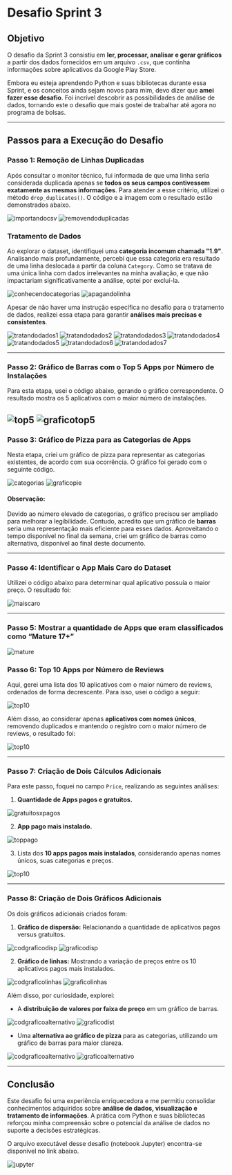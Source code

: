 # Desafio Sprint 3

## Objetivo

O desafio da Sprint 3 consistiu em **ler, processar, analisar e gerar gráficos** a partir dos dados fornecidos em um arquivo `.csv`, que continha informações sobre aplicativos da Google Play Store.

Embora eu esteja aprendendo Python e suas bibliotecas durante essa Sprint, e os conceitos ainda sejam novos para mim, devo dizer que **amei fazer esse desafio**. Foi incrível descobrir as possibilidades de análise de dados, tornando este o desafio que mais gostei de trabalhar até agora no programa de bolsas.

---

## Passos para a Execução do Desafio

### **Passo 1: Remoção de Linhas Duplicadas**
Após consultar o monitor técnico, fui informada de que uma linha seria considerada duplicada apenas se **todos os seus campos contivessem exatamente as mesmas informações**. Para atender a esse critério, utilizei o método `drop_duplicates()`. O código e a imagem com o resultado estão demonstrados abaixo.

![importandocsv](../Evidencias/execucoes/ev01.png)
![removendoduplicadas](../Evidencias/execucoes/ev02.png)

### **Tratamento de Dados**
Ao explorar o dataset, identifiquei uma **categoria incomum chamada "1.9"**. Analisando mais profundamente, percebi que essa categoria era resultado de uma linha deslocada a partir da coluna `Category`. Como se tratava de uma única linha com dados irrelevantes na minha avaliação, e que não impactariam significativamente a análise, optei por excluí-la.
 
 ![conhecendocategorias](../Evidencias/execucoes/ev03.png)
 ![apagandolinha](../Evidencias/execucoes/ev04.png)


Apesar de não haver uma instrução específica no desafio para o tratamento de dados, realizei essa etapa para garantir **análises mais precisas e consistentes**.

![tratandodados1](../Evidencias/execucoes/ev05.png)
![tratandodados2](../Evidencias/execucoes/ev06.png)
![tratandodados3](../Evidencias/execucoes/ev07.png)
![tratandodados4](../Evidencias/execucoes/ev08.png)
![tratandodados5](../Evidencias/execucoes/ev09.png)
![tratandodados6](../Evidencias/execucoes/ev10.png)
![tratandodados7](../Evidencias/execucoes/ev11.png)

---

### **Passo 2: Gráfico de Barras com o Top 5 Apps por Número de Instalações**
Para esta etapa, usei o código abaixo, gerando o gráfico correspondente. O resultado mostra os 5 aplicativos com o maior número de instalações.

![top5](../Evidencias/execucoes/ev12.png)
![graficotop5](../Evidencias/graficos/graficobarras.png)
---

### **Passo 3: Gráfico de Pizza para as Categorias de Apps**
Nesta etapa, criei um gráfico de pizza para representar as categorias existentes, de acordo com sua ocorrência. O gráfico foi gerado com o seguinte código.

![categorias](../Evidencias/execucoes/ev13.png)
![graficopie](../Evidencias/graficos/Graficopie.png)

#### **Observação:**
Devido ao número elevado de categorias, o gráfico precisou ser ampliado para melhorar a legibilidade. Contudo, acredito que um gráfico de **barras** seria uma representação mais eficiente para esses dados. Aproveitando o tempo disponível no final da semana, criei um gráfico de barras como alternativa, disponível ao final deste documento.

---

### **Passo 4: Identificar o App Mais Caro do Dataset**
Utilizei o código abaixo para determinar qual aplicativo possuía o maior preço. O resultado foi:

![maiscaro](../Evidencias/execucoes/ev14.png)

---
### **Passo 5: Mostrar a quantidade de Apps que eram classificados como “Mature 17+”**

![mature](../Evidencias/execucoes/ev15.png)

### **Passo 6: Top 10 Apps por Número de Reviews**
Aqui, gerei uma lista dos 10 aplicativos com o maior número de reviews, ordenados de forma decrescente. Para isso, usei o código a seguir:

![top10](../Evidencias/execucoes/ev17.png)


Além disso, ao considerar apenas **aplicativos com nomes únicos**, removendo duplicados e mantendo o registro com o maior número de reviews, o resultado foi:

![top10](../Evidencias/execucoes/ev18.png)

---

### **Passo 7: Criação de Dois Cálculos Adicionais**
Para este passo, foquei no campo `Price`, realizando as seguintes análises:
1. **Quantidade de Apps pagos e gratuitos.**

![gratuitosxpagos](../Evidencias/execucoes/ev19.png)

2. **App pago mais instalado.**

![toppago](../Evidencias/execucoes/ev20.png)

3. Lista dos **10 apps pagos mais instalados**, considerando apenas nomes únicos, suas categorias e preços.

![top10](../Evidencias/execucoes/ev26.png)

---

### **Passo 8: Criação de Dois Gráficos Adicionais**
Os dois gráficos adicionais criados foram:
1. **Gráfico de dispersão:** Relacionando a quantidade de aplicativos pagos versus gratuitos.

![codgraficodisp](../Evidencias/execucoes/ev25.png)
![graficodisp](../Evidencias/graficos/graficodisp.png)

2. **Gráfico de linhas:** Mostrando a variação de preços entre os 10 aplicativos pagos mais instalados.

![codgraficolinhas](../Evidencias/execucoes/ev22.png)
![graficolinhas](../Evidencias/graficos/graficolinhas.png)

Além disso, por curiosidade, explorei:
- A **distribuição de valores por faixa de preço** em um gráfico de barras.

![codgraficoalternativo](../Evidencias/execucoes/ev23.png)
![graficodist](../Evidencias/graficos/graficofaixadepreco.png)

- Uma **alternativa ao gráfico de pizza** para as categorias, utilizando um gráfico de barras para maior clareza.

![codgraficoalternativo](../Evidencias/execucoes/ev24.png)
![graficoalternativo](../Evidencias/graficos/graficoalternativo.png)

---

## Conclusão
Este desafio foi uma experiência enriquecedora e me permitiu consolidar conhecimentos adquiridos sobre **análise de dados, visualização e tratamento de informações**. A prática com Python e suas bibliotecas reforçou minha compreensão sobre o potencial da análise de dados no suporte a decisões estratégicas.

O arquivo executável desse desafio (notebook Jupyter) encontra-se disponível no link abaixo.

![jupyter](../Desafio/desafiosprint3.ipynb)